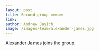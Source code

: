 ```yaml
---
layout: post
title: Second group member
link:
author: Andrew Jayich
image: /images/team/alexander-james.jpg
---
```


[Alexander James](/team/alexander-james/) joins the group.
